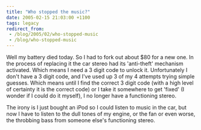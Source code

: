 ```yaml
---
title: "Who stopped the music?"
date: 2005-02-15 21:03:00 +1100
tags: legacy
redirect_from:
 - /blog/2005/02/who-stopped-music
 - /blog/who-stopped-music
---
```


Well my battery died today. So I had to fork out about $80 for a new one. In the process of replacing it the car stereo had its 'anti-theft' mechanism activated. Which means I need a 3 digit code to unlock it. Unfortunately I don't have a 3 digit code, and I've used up 3 of my 4 attempts trying simple guesses. Which means until I find the correct 3 digit code (with a high level of certainty it is the correct code) or I take it somewhere to get 'fixed' (I wonder if I could do it myself), I no longer have a functioning stereo.

The irony is I just bought an iPod so I could listen to music in the car, but now I have to listen to the dull tones of my engine, or the fan or even worse, the throbbing bass from someone else's functioning stereo.
